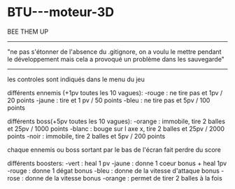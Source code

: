 # BTU---moteur-3D

BEE THEM UP
_______________________________________________________________________________________________
"ne pas s'étonner de l'absence du .gitignore, on a voulu le mettre pendant le développement 
mais cela a provoqué un problème dans les sauvegarde"
_______________________________________________________________________________________________

les controles sont indiqués dans le menu du jeu

différents ennemis (+1pv toutes les 10 vagues):
-rouge : ne tire pas et 1pv / 20 points
-jaune : tire et 1 pv / 50 points
-bleu : ne tire pas et 5pv / 100 points

différents boss(+5pv toutes les 10 vagues):
-orange : immobile, tire 2 balles et 25pv / 1000 points
-blanc : bouge sur l axe x, tire 2 balles et 25pv / 2000 points
-noir : immobile, tire 2 balles et 5pv / 200 points

chaque ennemis ou boss sortant par le bas de l'écran fait perdre du score

différents boosters:
-vert : heal 1 pv
-jaune : donne 1 coeur bonus + heal 1pv
-rouge : donne 1 dégat bonus
-bleu : donne de la vitesse d'attaque bonus
-rose : donne de la vitesse bonus
-orange : permet de tirer 2 balles à la fois